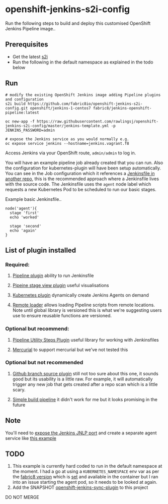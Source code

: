 # openshift-jenkins-s2i-config

Run the following steps to build and deploy this customised OpenShift Jenkins Pipeline image..

## Prerequisites
  - Get the latest [s2i](https://github.com/openshift/source-to-image/releases)
  - Run the following in the default namespace as explained in the todo below

## Run

    # modify the existing OpenShift Jenkins image adding Pipeline plugins and configuration
    s2i build https://github.com/fabric8io/openshift-jenkins-s2i-config.git openshift/jenkins-1-centos7 fabric8/jenkins-openshift-pipeline:latest

    oc new-app -f https://raw.githubusercontent.com/rawlingsj/openshift-jenkins-s2i-config/master/jenkins-template.yml -p JENKINS_PASSWORD=admin

    # expose the Jenkins service as you would normally e.g.
    oc expose service jenkins --hostname=jenkins.vagrant.f8

Access Jenkins via your OpenShift route, `admin/admin` to log in.

You will have an example pipeline job already created that you can run.  Also the configuration for kubernetes-plugin will have been setup automatically.  You can see in the Job configuration which it references a [Jenkinsfile in another repo](https://github.com/rawlingsj/basic-jenkinsfile), this is the recommended approach where a Jenkinsfile lives with the source code.  The Jenkinsfile uses the `agent` node label which requests a new Kubernetes Pod to be scheduled to run our basic stages.

Example basic Jenkinsfile..

    node('agent'){
      stage 'first'
      echo 'worked'

      stage 'second'
      echo 'again'
    }


## List of plugin installed

### Required:
1. [Pipeline plugin](https://wiki.jenkins-ci.org/display/JENKINS/Pipeline+Plugin)
ability to run Jenkinsfile

2. [Pipeine stage view plugin](https://wiki.jenkins-ci.org/display/JENKINS/Pipeline+Stage+View+Plugin)
useful visualisations

3. [Kubernetes plugin](https://wiki.jenkins-ci.org/display/JENKINS/Kubernetes+Plugin)
dynamically create Jenkins Agents on demand

4. [Remote loader](https://wiki.jenkins-ci.org/display/JENKINS/Pipeline+Remote+Loader+Plugin)
allows loading Pipeline scripts from remote locations.  Note until global library is versioned this is what we're suggesting users use to ensure reusable functions are versioned.

### Optional but recommend:
1. [Pipeline Utility Steps Plugin](https://wiki.jenkins-ci.org/display/JENKINS/Pipeline+Utility+Steps+Plugin)
useful library for working with Jenkinsfiles

2. [Mercurial](https://wiki.jenkins-ci.org/display/JENKINS/Mercurial+Plugin)
to support mercurial but we've not tested this

### Optional but not recommended
1. [Github branch source plugin](https://wiki.jenkins-ci.org/display/JENKINS/CloudBees+GitHub+Branch+Source+Plugin)
still not too sure about this one, it sounds good but its usability is a little raw.  For example, it will automatically trigger any new job that gets created after a repo scan which is a little scary.

2. [Simple build pipeline](https://github.com/jenkinsci/simple-build-for-pipeline-plugin)
it didn't work for me but it looks promising in the future

## Note
You'll need to [expose the Jenkins JNLP port](https://github.com/rawlingsj/openshift-jenkins-s2i-config/blob/master/configuration/config.xml#L80) and create a separate agent service like [this example](https://github.com/rawlingsj/openshift-jenkins-s2i-config/blob/master/jenkins-template.yml#L26-L43)

## TODO
1. This example is currently hard coded to run in the default namespace at the moment.  I had a go at using a `KUBERNETES_NAMESPACE` env var as per the [fabric8 version](https://github.com/fabric8io/jenkins-docker/blob/master/config/config.xml#L159) which is [set](https://github.com/rawlingsj/openshift-jenkins-s2i-config/blob/master/jenkins-template.yml#L65) and available in the container but I ran into an issue starting the agent pod, so it needs to be looked at again.
2. Add the SNAPSHOT [openshift-jenkins-sync-plugin](https://github.com/fabric8io/openshift-jenkins-sync-plugin) to this project


DO NOT MERGE
